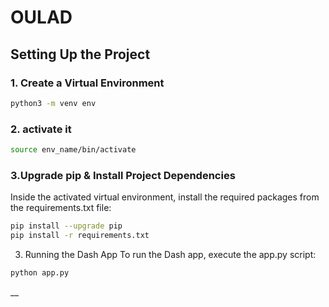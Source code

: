 # OULAD

## Setting Up the Project

### 1. Create a Virtual Environment 

```bash
python3 -m venv env
```
### 2. activate it
```bash
source env_name/bin/activate
```

### 3.Upgrade pip & Install Project Dependencies
Inside the activated virtual environment, install the required packages from the requirements.txt file:
```bash
pip install --upgrade pip
pip install -r requirements.txt
```

3. Running the Dash App
To run the Dash app, execute the app.py script:
```bash
python app.py
```
__
